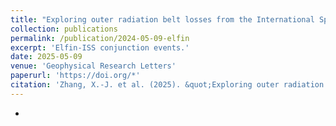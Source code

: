 ```yaml
---
title: "Exploring outer radiation belt losses from the International Space Station"
collection: publications
permalink: /publication/2024-05-09-elfin
excerpt: 'Elfin-ISS conjunction events.'
date: 2025-05-09
venue: 'Geophysical Research Letters'
paperurl: 'https://doi.org/*'
citation: 'Zhang, X.-J. et al. (2025). &quot;Exploring outer radiation belt losses from the International Space Station&quot; <i>Geophysical Research Letters</i>. *,*'
---
```


*
